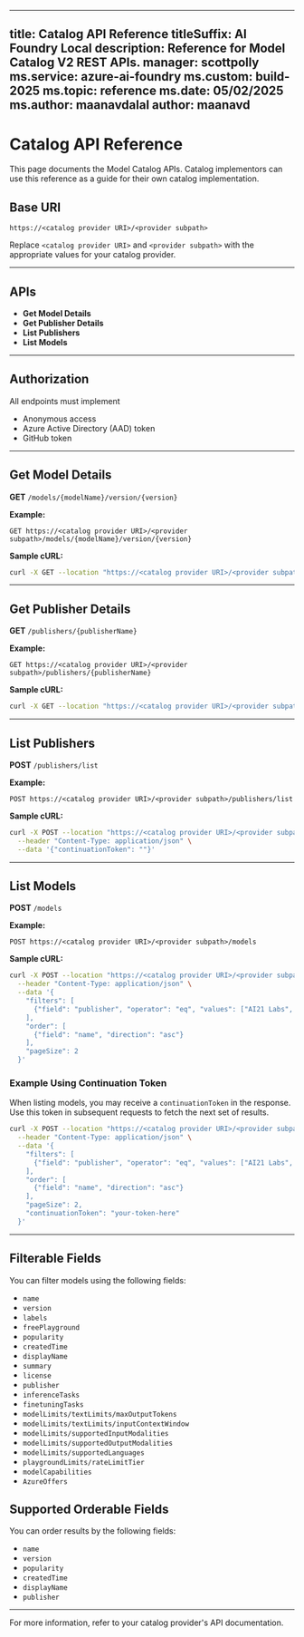 
---
title: Catalog API Reference
titleSuffix: AI Foundry Local
description: Reference for Model Catalog V2 REST APIs.
manager: scottpolly
ms.service: azure-ai-foundry
ms.custom: build-2025
ms.topic: reference
ms.date: 05/02/2025
ms.author: maanavdalal
author: maanavd
---

# Catalog API Reference

This page documents the Model Catalog APIs. Catalog implementors can use this reference as a guide for their own catalog implementation.

## Base URI

```
https://<catalog provider URI>/<provider subpath>
```

Replace `<catalog provider URI>` and `<provider subpath>` with the appropriate values for your catalog provider.

---

## APIs

- **Get Model Details**
- **Get Publisher Details**
- **List Publishers**
- **List Models**

---

## Authorization

All endpoints must implement

- Anonymous access
- Azure Active Directory (AAD) token
- GitHub token

---

## Get Model Details

**GET** `/models/{modelName}/version/{version}`

**Example:**

```
GET https://<catalog provider URI>/<provider subpath>/models/{modelName}/version/{version}
```

**Sample cURL:**

```bash
curl -X GET --location "https://<catalog provider URI>/<provider subpath>/models/Phi-3-mini-128k-instruct/version/12"
```

---

## Get Publisher Details

**GET** `/publishers/{publisherName}`

**Example:**

```
GET https://<catalog provider URI>/<provider subpath>/publishers/{publisherName}
```

**Sample cURL:**

```bash
curl -X GET --location "https://<catalog provider URI>/<provider subpath>/publishers/contoso"
```

---

## List Publishers

**POST** `/publishers/list`

**Example:**

```
POST https://<catalog provider URI>/<provider subpath>/publishers/list
```

**Sample cURL:**

```bash
curl -X POST --location "https://<catalog provider URI>/<provider subpath>/publishers/list" \
  --header "Content-Type: application/json" \
  --data '{"continuationToken": ""}'
```

---

## List Models

**POST** `/models`

**Example:**

```
POST https://<catalog provider URI>/<provider subpath>/models
```

**Sample cURL:**

```bash
curl -X POST --location "https://<catalog provider URI>/<provider subpath>/models" \
  --header "Content-Type: application/json" \
  --data '{
    "filters": [
      {"field": "publisher", "operator": "eq", "values": ["AI21 Labs", "Mistral ai", "core42"]}
    ],
    "order": [
      {"field": "name", "direction": "asc"}
    ],
    "pageSize": 2
  }'
```

### Example Using Continuation Token

When listing models, you may receive a `continuationToken` in the response. Use this token in subsequent requests to fetch the next set of results.

```bash
curl -X POST --location "https://<catalog provider URI>/<provider subpath>/models" \
  --header "Content-Type: application/json" \
  --data '{
    "filters": [
      {"field": "publisher", "operator": "eq", "values": ["AI21 Labs", "Mistral ai", "core42"]}
    ],
    "order": [
      {"field": "name", "direction": "asc"}
    ],
    "pageSize": 2,
    "continuationToken": "your-token-here"
  }'
```

---

## Filterable Fields

You can filter models using the following fields:

- `name`
- `version`
- `labels`
- `freePlayground`
- `popularity`
- `createdTime`
- `displayName`
- `summary`
- `license`
- `publisher`
- `inferenceTasks`
- `finetuningTasks`
- `modelLimits/textLimits/maxOutputTokens`
- `modelLimits/textLimits/inputContextWindow`
- `modelLimits/supportedInputModalities`
- `modelLimits/supportedOutputModalities`
- `modelLimits/supportedLanguages`
- `playgroundLimits/rateLimitTier`
- `modelCapabilities`
- `AzureOffers`

## Supported Orderable Fields

You can order results by the following fields:

- `name`
- `version`
- `popularity`
- `createdTime`
- `displayName`
- `publisher`

---

For more information, refer to your catalog provider's API documentation.
